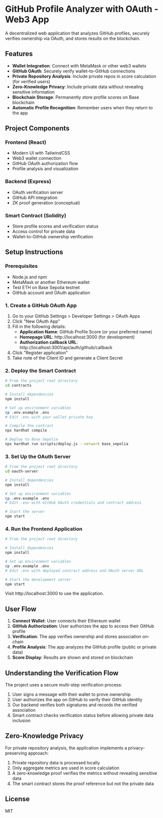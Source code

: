 # GitHub Profile Analyzer with OAuth - Web3 App

A decentralized web application that analyzes GitHub profiles, securely verifies ownership via OAuth, and stores results on the blockchain.

## Features

- **Wallet Integration**: Connect with MetaMask or other web3 wallets
- **GitHub OAuth**: Securely verify wallet-to-GitHub connections
- **Private Repository Analysis**: Include private repos in score calculation (for verified users)
- **Zero-Knowledge Privacy**: Include private data without revealing sensitive information
- **Blockchain Storage**: Permanently store profile scores on Base blockchain
- **Automatic Profile Recognition**: Remember users when they return to the app

## Project Components

### Frontend (React)
- Modern UI with TailwindCSS
- Web3 wallet connection
- GitHub OAuth authorization flow
- Profile analysis and visualization

### Backend (Express)
- OAuth verification server
- GitHub API integration
- ZK proof generation (conceptual)

### Smart Contract (Solidity)
- Store profile scores and verification status
- Access control for private data
- Wallet-to-GitHub ownership verification

## Setup Instructions

### Prerequisites

- Node.js and npm
- MetaMask or another Ethereum wallet
- Test ETH on Base Sepolia testnet
- GitHub account and OAuth application

### 1. Create a GitHub OAuth App

1. Go to your GitHub Settings > Developer Settings > OAuth Apps
2. Click "New OAuth App"
3. Fill in the following details:
   - **Application Name**: GitHub Profile Score (or your preferred name)
   - **Homepage URL**: http://localhost:3000 (for development)
   - **Authorization callback URL**: http://localhost:3001/api/auth/github/callback
4. Click "Register application"
5. Take note of the Client ID and generate a Client Secret

### 2. Deploy the Smart Contract

```bash
# From the project root directory
cd contracts

# Install dependencies
npm install

# Set up environment variables
cp .env.example .env
# Edit .env with your wallet private key

# Compile the contract
npx hardhat compile

# Deploy to Base Sepolia
npx hardhat run scripts/deploy.js --network base_sepolia
```

### 3. Set Up the OAuth Server

```bash
# From the project root directory
cd oauth-server

# Install dependencies
npm install

# Set up environment variables
cp .env.example .env
# Edit .env with GitHub OAuth credentials and contract address

# Start the server
npm start
```

### 4. Run the Frontend Application

```bash
# From the project root directory

# Install dependencies
npm install

# Set up environment variables
cp .env.example .env
# Edit .env with deployed contract address and OAuth server URL

# Start the development server
npm start
```

Visit http://localhost:3000 to use the application.

## User Flow

1. **Connect Wallet**: User connects their Ethereum wallet
2. **GitHub Authorization**: User authorizes the app to access their GitHub profile
3. **Verification**: The app verifies ownership and stores association on-chain
4. **Profile Analysis**: The app analyzes the GitHub profile (public or private data)
5. **Score Display**: Results are shown and stored on blockchain

## Understanding the Verification Flow

The project uses a secure multi-step verification process:

1. User signs a message with their wallet to prove ownership
2. User authorizes the app on GitHub to verify their GitHub identity
3. Our backend verifies both signatures and records the verified association
4. Smart contract checks verification status before allowing private data inclusion

## Zero-Knowledge Privacy

For private repository analysis, the application implements a privacy-preserving approach:

1. Private repository data is processed locally
2. Only aggregate metrics are used in score calculation
3. A zero-knowledge proof verifies the metrics without revealing sensitive data
4. The smart contract stores the proof reference but not the private data

## License

MIT